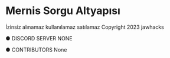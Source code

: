 # Mernis Sorgu Altyapısı
İzinsiz alınamaz kullanılamaz satılamaz Copyright 2023 jawhacks

● DISCORD SERVER
NONE

● CONTRIBUTORS
None
